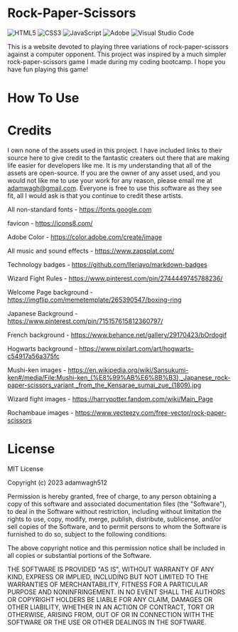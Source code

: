 # Rock-Paper-Scissors
![HTML5](https://img.shields.io/badge/html5-%23E34F26.svg?style=for-the-badge&logo=html5&logoColor=white)
![CSS3](https://img.shields.io/badge/css3-%231572B6.svg?style=for-the-badge&logo=css3&logoColor=white)
![JavaScript](https://img.shields.io/badge/javascript-%23323330.svg?style=for-the-badge&logo=javascript&logoColor=%23F7DF1E)
![Adobe](https://img.shields.io/badge/adobe-%23FF0000.svg?style=for-the-badge&logo=adobe&logoColor=white)
![Visual Studio Code](https://img.shields.io/badge/Visual%20Studio%20Code-0078d7.svg?style=for-the-badge&logo=visual-studio-code&logoColor=white)


This is a website devoted to playing three variations of rock-paper-scissors against a computer opponent. This project was inspired by a much simpler rock-paper-scissors game I made during my coding bootcamp. I hope you have fun playing this game!

# How To Use

# Credits
I own none of the assets used in this project. I have included links to their source here to give credit to the fantastic creaters out there that are making life easier for developers like me. It is my understanding that all of the assets are open-source. If you are the owner of any asset used, and you would not like me to use your work for any reason, please email me at adamwagh@gmail.com. Everyone is free to use this software as they see fit, all I would ask is that you continue to credit these artists.

All non-standard fonts - https://fonts.google.com

favicon - https://icons8.com/

Adobe Color - https://color.adobe.com/create/image

All music and sound effects - https://www.zapsplat.com/

Technology badges - https://github.com/Ileriayo/markdown-badges

Wizard Fight Rules - https://www.pinterest.com/pin/2744449745788236/

Welcome Page background - https://imgflip.com/memetemplate/265390547/boxing-ring

Japanese Background - https://www.pinterest.com/pin/715157615812360797/

French background - https://www.behance.net/gallery/29170423/bOrdogif

Hogwarts background - https://www.pixilart.com/art/hogwarts-c54917a56a375fc

Mushi-ken images - https://en.wikipedia.org/wiki/Sansukumi-ken#/media/File:Mushi-ken_(%E8%99%AB%E6%8B%B3),_Japanese_rock-paper-scissors_variant,_from_the_Kensarae_sumai_zue_(1809).jpg

Wizard fight images - https://harrypotter.fandom.com/wiki/Main_Page

Rochambaue images - https://www.vecteezy.com/free-vector/rock-paper-scissors

# License
MIT License

Copyright (c) 2023 adamwagh512

Permission is hereby granted, free of charge, to any person obtaining a copy
of this software and associated documentation files (the "Software"), to deal
in the Software without restriction, including without limitation the rights
to use, copy, modify, merge, publish, distribute, sublicense, and/or sell
copies of the Software, and to permit persons to whom the Software is
furnished to do so, subject to the following conditions:

The above copyright notice and this permission notice shall be included in all
copies or substantial portions of the Software.

THE SOFTWARE IS PROVIDED "AS IS", WITHOUT WARRANTY OF ANY KIND, EXPRESS OR
IMPLIED, INCLUDING BUT NOT LIMITED TO THE WARRANTIES OF MERCHANTABILITY,
FITNESS FOR A PARTICULAR PURPOSE AND NONINFRINGEMENT. IN NO EVENT SHALL THE
AUTHORS OR COPYRIGHT HOLDERS BE LIABLE FOR ANY CLAIM, DAMAGES OR OTHER
LIABILITY, WHETHER IN AN ACTION OF CONTRACT, TORT OR OTHERWISE, ARISING FROM,
OUT OF OR IN CONNECTION WITH THE SOFTWARE OR THE USE OR OTHER DEALINGS IN THE
SOFTWARE.
